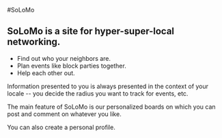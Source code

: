 #SoLoMo

## SoLoMo is a site for hyper-super-local networking. 

* Find out who your neighbors are. 
* Plan events like block parties together. 
* Help each other out. 

Information presented to you is always presented in the context of your locale -- you decide the radius you want to track for events, etc. 

The main feature of SoLoMo is our personalized boards on which you can post and comment on whatever you like. 

You can also create a personal profile. 